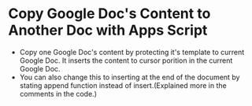 # Copy Google Doc's Content to Another Doc with Apps Script
* Copy one Google Doc's content by protecting it's template to current Google Doc. It inserts the content to cursor porition in the current Google Doc. 
* You can also change this to inserting at the end of the document by stating append function instead of insert.(Explained more in the comments in the code.)
